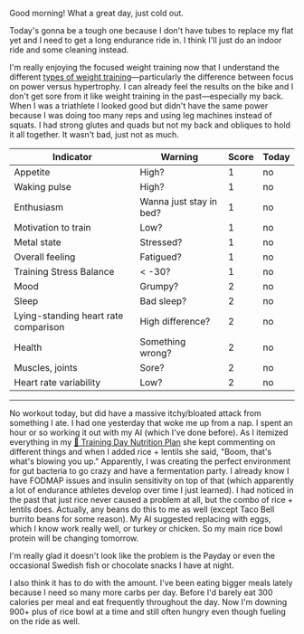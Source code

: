 Good morning! What a great day, just cold out.

Today's gonna be a tough one because I don't have tubes to replace my flat yet and I need to get a long endurance ride in. I think I'll just do an indoor ride and some cleaning instead.

I'm really enjoying the focused weight training now that I understand the different [types of weight training](../Cycling/Types%20of%20weight%20training.md)—particularly the difference between focus on power versus hypertrophy. I can already feel the results on the bike and I don't get sore from it like weight training in the past—especially my back. When I was a triathlete I looked good but didn't have the same power because I was doing too many reps and using leg machines instead of squats. I had strong glutes and quads but not my back and obliques to hold it all together. It wasn't bad, just not as much.

| Indicator                            | Warning                 | Score | Today |
| ------------------------------------ | ----------------------- | ----- | ----- |
| Appetite                             | High?                   | 1     | no    |
| Waking pulse                         | High?                   | 1     | no    |
| Enthusiasm                           | Wanna just stay in bed? | 1     | no    |
| Motivation to train                  | Low?                    | 1     | no    |
| Metal state                          | Stressed?               | 1     | no    |
| Overall feeling                      | Fatigued?               | 1     | no    |
| Training Stress Balance              | < -30?                  | 1     | no    |
| Mood                                 | Grumpy?                 | 2     | no    |
| Sleep                                | Bad sleep?              | 2     | no    |
| Lying-standing heart rate comparison | High difference?        | 2     | no    |
| Health                               | Something wrong?        | 2     | no    |
| Muscles, joints                      | Sore?                   | 2     | no    |
| Heart rate variability               | Low?                    | 2     | no    |

----

No workout today, but did have a massive itchy/bloated attack from something I ate. I had one yesterday that woke me up from a nap. I spent an hour or so working it out with my AI (which I've done before). As I itemized everything in my [🥗 Training Day Nutrition Plan](../Cycling/🥗%20Training%20Day%20Nutrition%20Plan.md) she kept commenting on different things and when I added rice + lentils she said, "Boom, that's what's blowing you up." Apparently, I was creating the perfect environment for gut bacteria to go crazy and have a fermentation party. I already know I have FODMAP issues and insulin sensitivity on top of that (which apparently a lot of endurance athletes develop over time I just learned). I had noticed in the past that just rice never caused a problem at all, but the combo of rice + lentils does. Actually, any beans do this to me as well (except Taco Bell burrito beans for some reason). My AI suggested replacing with eggs, which I know work really well, or turkey or chicken. So my main rice bowl protein will be changing tomorrow.

I'm really glad it doesn't look like the problem is the Payday or even the occasional Swedish fish or chocolate snacks I have at night.

I also think it has to do with the amount. I've been eating bigger meals lately because I need so many more carbs per day. Before I'd barely eat 300 calories per meal and eat frequently throughout the day. Now I'm downing 900+ plus of rice bowl at a time and still often hungry even though fueling on the ride as well.